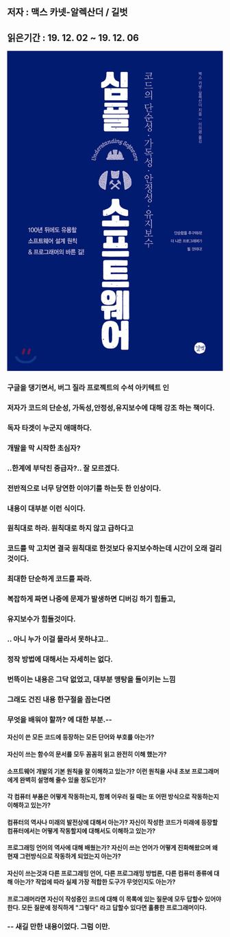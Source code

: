 ## 저자 : 맥스 카넷-알렉산더 / 길벗

## 읽은기간 : 19. 12. 02  ~ 19. 12. 06

![Smithsonian Image](../../public/images/books-images/simpleSoftware.jpg)

### 구글을 댕기면서, 버그 질라 프로젝트의 수석 아키텍트 인

### 저자가 코드의 단순성, 가독성,안정성,유지보수에 대해 강조 하는 책이다.

### 독자 타겟이 누군지 애매하다.

### 개발을 막 시작한 초심자?

### ..한계에 부닥친 중급자?.. 잘 모르겠다.

### 전반적으로 너무 당연한 이야기를 하는듯 한 인상이다.

### 내용이 대부분 이런 식이다.

### 원칙대로 하라. 원칙대로 하지 않고 급하다고

### 코드를 막 고치면 결국 원칙대로 한것보다 유지보수하는데 시간이 오래 걸리것이다.

### 최대한 단순하게 코드를 짜라.

### 복잡하게 짜면 나중에 문제가 발생하면 디버깅 하기 힘들고,

### 유지보수가 힘들것이다.

### .. 아니 누가 이걸 몰라서 못하냐고..

### 정작 방법에 대해서는 자세히는 없다.

### 번뜩이는 내용은 그닥 없었고, 대부분 맹탕을 들이키는 느낌

### 그래도 건진 내용 한구절을 꼽는다면

### 무엇을 배워야 할까? 에 대한 부분.--

#### 자신이 쓴 모든 코드에 등장하는 모든 단어와 부호를 아는가?

#### 자신이 쓰는 함수의 문서를 모두 꼼꼼히 읽고 완전히 이해 했는가?

#### 소프트웨어 개발의 기본 원칙을 잘 이해하고 있는가? 이런 원칙을 사내 초보 프로그래머에게 완벽히 설명해 줄수 있을 정도인가?

#### 각 컴퓨터 부품은 어떻게 작동하는지, 함께 어우러 질 때는 또 어떤 방식으로 작동하는지 이해하고 있는가?

#### 컴퓨터의 역사나 미래의 발전상에 대해서 아는가? 자신이 작성한 코드가 미래에 등장할 컴퓨터에서는 어떻게 작동할지에 대해서도 이해하고 있는가?

#### 프로그래밍 언어의 역사에 대해 배웠는가? 자신이 쓰는 언어가 어떻게 진화해왔으며 왜 현재 그런방식으로 작동하게 되었는지 아는가?

#### 자신이 쓰는것과 다른 프로그래밍 언어, 다른 프로그래밍 방법론, 다른 컴퓨터 종류에 대해 아는가? 작업에 따라 실제 가장 적합한 도구가 무엇인지도 아는가?

#### 프로그래머라면 자신이 작성중인 코드에 대해 이 목록에 있는 질문에 모두 답할수 있어야 한다. 모든 질문에 정직하게 "그렇다" 라고 답할수 있다면 훌륭한 프로그래머이다.

### -- 새길 만한 내용이었다. 그럼 이만.

